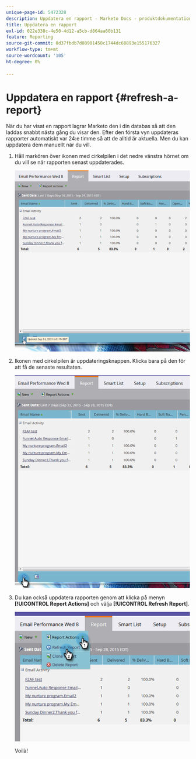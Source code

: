 ```yaml
---
unique-page-id: 5472328
description: Uppdatera en rapport - Marketo Docs - produktdokumentation
title: Uppdatera en rapport
exl-id: 022e338c-4e50-4d12-a5cb-d864aa60b131
feature: Reporting
source-git-commit: 0d37fbdb7d08901458c1744dc68893e155176327
workflow-type: tm+mt
source-wordcount: '105'
ht-degree: 0%

---
```


# Uppdatera en rapport {#refresh-a-report}

När du har visat en rapport lagrar Marketo den i din databas så att den laddas snabbt nästa gång du visar den. Efter den första vyn uppdateras rapporter automatiskt var 24:e timme så att de alltid är aktuella. Men du kan uppdatera dem manuellt när du vill.

1. Håll markören över ikonen med cirkelpilen i det nedre vänstra hörnet om du vill se när rapporten senast uppdaterades.

   ![](assets/one.png)

1. Ikonen med cirkelpilen är uppdateringsknappen. Klicka bara på den för att få de senaste resultaten.

   ![](assets/two.png)

1. Du kan också uppdatera rapporten genom att klicka på menyn **[!UICONTROL Report Actions]** och välja **[!UICONTROL Refresh Report]**.

   ![](assets/three.png)

   Voilà!
